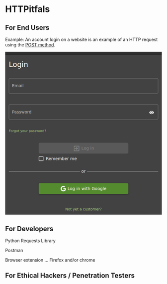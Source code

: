 # HTTPitfals


## For End Users

Example:  An account login on a website is an example of an HTTP request using the [POST method](https://developer.mozilla.org/en-US/docs/Web/HTTP/Methods/POST). 

![Juice Shop Login Form](/juice-shop-login.png)


## For Developers

Python Requests Library

Postman

Browser extension ... Firefox and/or chrome


## For Ethical Hackers / Penetration Testers 
